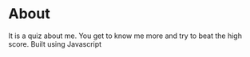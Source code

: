 # About

It is a quiz about me. You get to know me more and try to beat the high score.
Built using Javascript
